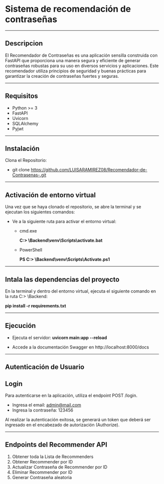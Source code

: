 # Sistema de recomendación de contraseñas
***
## Descripcion
El Recomendador de Contraseñas es una aplicación sensilla construida con FastAPI que proporciona una manera segura y eficiente de generar contraseñas robustas para su uso en diversos servicios y aplicaciones. Este recomendador utiliza principios de seguridad y buenas prácticas para garantizar la creación de contraseñas fuertes y seguras.
***
## Requisitos
- Python >= 3
- FastAPI
- Uvicorn 
- SQLAlchemy 
- Pyjwt

***
## Instalación 
Clona el Repositorio:

- git clone https://github.com/LUISARAMIREZ08/Recomendador-de-Contrasenas-.git
***
## Activación de entorno virtual
Una vez que se haya clonado el repositorio, se abre la terminal y se ejecutan los siguientes comandos:
- Ve a la siguiente ruta para activar el entorno virtual:
  - cmd.exe
  
    **C:\> <venv>\Backend\venv\Scripts\activate.bat**

  - PowerShell

    **PS C:\> <venv>\Backend\venv\Scripts\Activate.ps1**
***
## Intala las dependencias del proyecto 
En la terminal y dentro del entorno virtual, ejecuta el siguiente comando en la ruta C:\> <venv>\Backend:

**pip install -r requirements.txt**
***
## Ejecución 
- Ejecuta el servidor:
   **uvicorn main:app --reload**

- Accede a la documentación Swagger en http://localhost:8000/docs 
***
## Autenticación de Usuario
## Login
Para autenticarse en la aplicación, utiliza el endpoint POST /login.
- Ingresa el email: admin@mail.com
- Ingresa la contraseña: 123456

Al realizar la autenticación exitosa, se generará un token que deberá ser ingresado en el encabezado de autorización (Authorize).
***
## Endpoints del Recommender API
1. Obtener toda la Lista de Recommenders 
2. Obtener Recommender por ID 
3. Actualizar Contraseña de Recommender por ID 
4. Eliminar Recommender por ID
5. Generar Contraseña aleatoria 


